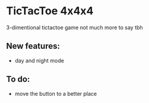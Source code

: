 # TicTacToe 4x4x4
3-dimentional tictactoe game not much more to say tbh
## New features:
* day and night mode
## To do:
* move the button to a better place
